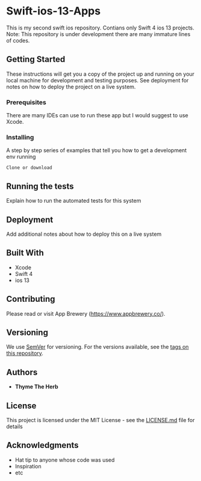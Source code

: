 # Swift-ios-13-Apps


This is my second swift ios repository. Contians only Swift 4 ios 13 projects.
Note: This repository is under development there are many immature lines of codes. 

## Getting Started

These instructions will get you a copy of the project up and running on your local machine for development and testing purposes. See deployment for notes on how to deploy the project on a live system.

### Prerequisites

There are many IDEs can use to run these app but I would suggest to use Xcode.


### Installing

A step by step series of examples that tell you how to get a development env running


```
Clone or download
```

## Running the tests

Explain how to run the automated tests for this system


## Deployment

Add additional notes about how to deploy this on a live system

## Built With

* Xcode
* Swift 4
* ios 13

## Contributing

Please read or visit App Brewery (https://www.appbrewery.co/). 

## Versioning

We use [SemVer](http://semver.org/) for versioning. For the versions available, see the [tags on this repository](https://github.com/your/project/tags). 

## Authors

* **Thyme The Herb**


## License

This project is licensed under the MIT License - see the [LICENSE.md](LICENSE.md) file for details

## Acknowledgments

* Hat tip to anyone whose code was used
* Inspiration
* etc
